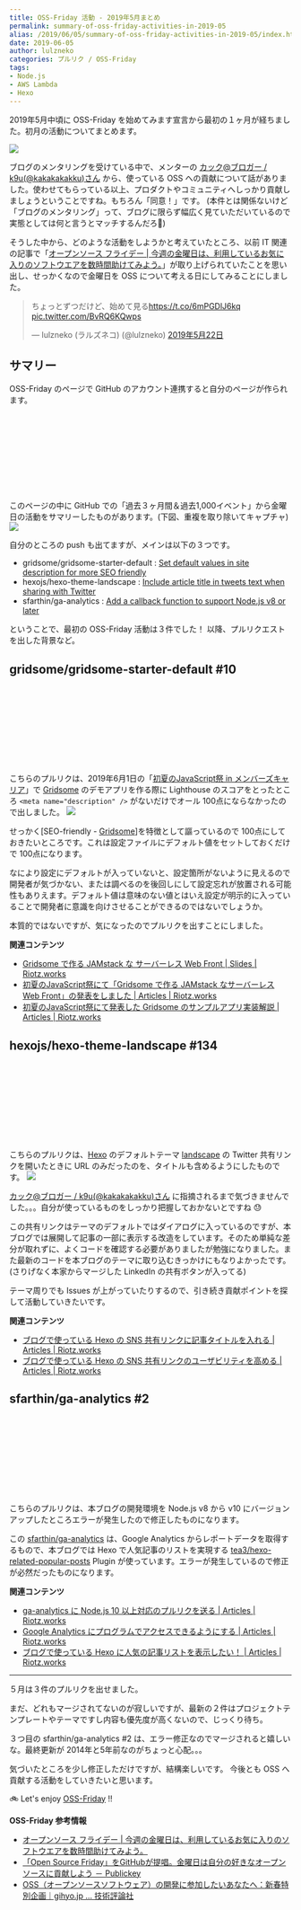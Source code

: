 ```yaml
---
title: OSS-Friday 活動 - 2019年5月まとめ
permalink: summary-of-oss-friday-activities-in-2019-05
alias: /2019/06/05/summary-of-oss-friday-activities-in-2019-05/index.html
date: 2019-06-05
author: lulzneko
categories: プルリク / OSS-Friday
tags:
- Node.js
- AWS Lambda
- Hexo
---
```


2019年5月中頃に OSS-Friday を始めてみます宣言から最初の１ヶ月が経ちました。初月の活動についてまとめます。

![](/articles/assets/lulzneko/develop/develop.jpg)


ブログのメンタリングを受けている中で、メンターの [カック@ブロガー / k9u(@kakakakakku)さん](https://twitter.com/kakakakakku) から、使っている OSS への貢献について話がありました。使わせてもらっている以上、プロダクトやコミュニティへしっかり貢献しましょうということですね。もちろん「同意！」です。
(本件とは関係ないけど「ブログのメンタリング」って、ブログに限らず幅広く見ていただいているので実態としては何と言うとマッチするんだろ🤔)

そうした中から、どのような活動をしようかと考えていたところ、以前 IT 関連の記事で「[オープンソース フライデー | 今週の金曜日は、利用しているお気に入りのソフトウエアを数時間助けてみよう。](https://opensourcefriday.com/?locale=ja)」が取り上げられていたことを思い出し、せっかくなので金曜日を OSS について考える日にしてみることにしました。
<blockquote class="twitter-tweet" data-lang="ja"><p lang="ja" dir="ltr">ちょっとずつだけど、始めて見る<a href="https://t.co/6mPGDlJ6kq">https://t.co/6mPGDlJ6kq</a> <a href="https://t.co/BvRQ6KQwps">pic.twitter.com/BvRQ6KQwps</a></p>&mdash; lulzneko (ラルズネコ) (@lulzneko) <a href="https://twitter.com/lulzneko/status/1131196885023088640?ref_src=twsrc%5Etfw">2019年5月22日</a></blockquote>
<script async src="https://platform.twitter.com/widgets.js" charset="utf-8"></script>


## サマリー
OSS-Friday のページで GitHub のアカウント連携すると自分のページが作られます。
<div class="iframely-embed"><div class="iframely-responsive" style="height: 140px; padding-bottom: 0;"><a href="https://opensourcefriday.com/users/lulzneko" data-iframely-url="//cdn.iframe.ly/OEQqnh3?iframe=card-small"></a></div></div><script async src="//cdn.iframe.ly/embed.js" charset="utf-8"></script>

このページの中に GitHub での「過去３ヶ月間＆過去1,000イベント」から金曜日の活動をサマリーしたものがあります。(下図、重複を取り除いてキャプチャ)
![](/articles/assets/lulzneko/develop/pullreq/oss-friday-summary/2019-05-001.png)

自分のところの push も出てますが、メインは以下の３つです。
- gridsome/gridsome-starter-default : [Set default values in site description for more SEO friendly](https://github.com/gridsome/gridsome-starter-default/pull/10)
- hexojs/hexo-theme-landscape : [Include article title in tweets text when sharing with Twitter](https://github.com/hexojs/hexo-theme-landscape/pull/134)
- sfarthin/ga-analytics : [Add a callback function to support Node.js v8 or later](https://github.com/sfarthin/ga-analytics/pull/2)

ということで、最初の OSS-Friday 活動は３件でした！
以降、プルリクエストを出した背景など。


## gridsome/gridsome-starter-default #10
<div class="iframely-embed"><div class="iframely-responsive" style="height: 140px; padding-bottom: 0;"><a href="https://github.com/gridsome/gridsome-starter-default/pull/10" data-iframely-url="//cdn.iframe.ly/5Ffb20a"></a></div></div><script async src="//cdn.iframe.ly/embed.js" charset="utf-8"></script>

こちらのプルリクは、2019年6月1日の「[初夏のJavaScript祭 in メンバーズキャリア](https://javascript-fes.doorkeeper.jp/events/90894)」で [Gridsome](https://gridsome.org/) のデモアプリを作る際に Lighthouse のスコアをとったところ `<meta name="description" />` がないだけでオール 100点にならなかったので出しました。
![](/articles/assets/lulzneko/develop/gridsome/01-002.png)

せっかく[SEO-friendly - [Gridsome](https://gridsome.org/)]を特徴として謳っているので 100点にしておきたいところです。これは設定ファイルにデフォルト値をセットしておくだけで 100点になります。

なにより設定にデフォルトが入っていないと、設定箇所がないように見えるので開発者が気づかない、または調べるのを後回しにして設定忘れが放置される可能性もありえます。デフォルト値は意味のない値とはいえ設定が明示的に入っていることで開発者に意識を向けさせることができるのではないでしょうか。

本質的ではないですが、気になったのでプルリクを出すことにしました。

**関連コンテンツ**
- [Gridsome で作る JAMstack な サーバーレス Web Front | Slides | Riotz.works](https://riotz.works/slides/2019-javascript-matsuri/#1)
- [初夏のJavaScript祭にて「Gridsome で作る JAMstack なサーバーレス Web Front」の発表をしました | Articles | Riotz.works](https://riotz.works/articles/lulzneko/2019/06/01/made-presentation-about-JAMstack-with-gridsome-at-javascript-matsuri/)
- [初夏のJavaScript祭にて発表した Gridsome のサンプルアプリ実装解説 | Articles | Riotz.works](https://riotz.works/articles/lulzneko/2019/06/03/demo-app-implementation-commentary-presented-at-javascript-matsuri/)


## hexojs/hexo-theme-landscape #134
<div class="iframely-embed"><div class="iframely-responsive" style="height: 140px; padding-bottom: 0;"><a href="https://github.com/hexojs/hexo-theme-landscape/pull/134" data-iframely-url="//cdn.iframe.ly/WMR4p7l"></a></div></div><script async src="//cdn.iframe.ly/embed.js" charset="utf-8"></script>

こちらのプルリクは、[Hexo](https://hexo.io/) のデフォルトテーマ [landscape](https://github.com/hexojs/hexo-theme-landscape) の Twitter 共有リンクを開いたときに URL のみだったのを、タイトルも含めるようにしたものです。
![](/articles/assets/lulzneko/serverless/hexo/04-04.png)

[カック@ブロガー / k9u(@kakakakakku)さん](https://twitter.com/kakakakakku) に指摘されるまで気づきませんでした。。。自分が使っているものをしっかり把握しておかないとですね 😓

この共有リンクはテーマのデフォルトではダイアログに入っているのですが、本ブログでは展開して記事の一部に表示する改造をしています。そのため単純な差分が取れずに、よくコードを確認する必要がありましたが勉強になりました。また最新のコードを本ブログのテーマに取り込むきっかけにもなりよかったです。(さりげなく本家からマージした LinkedIn の共有ボタンが入ってる)

テーマ周りでも Issues が上がっていたりするので、引き続き貢献ポイントを探して活動していきたいです。

**関連コンテンツ**
- [ブログで使っている Hexo の SNS 共有リンクに記事タイトルを入れる | Articles | Riotz.works](https://riotz.works/articles/lulzneko/2019/05/22/add-article-title-to-sns-share-link-of-hexo-used-in-blog/)
- [ブログで使っている Hexo の SNS 共有リンクのユーザビリティを高める | Articles | Riotz.works](https://riotz.works/articles/lulzneko/2019/04/11/improve-sns-shared-links-usability-of-hexo-used-in-blog/)


## sfarthin/ga-analytics #2
<div class="iframely-embed"><div class="iframely-responsive" style="height: 140px; padding-bottom: 0;"><a href="https://github.com/sfarthin/ga-analytics/pull/2" data-iframely-url="//cdn.iframe.ly/teblWd5"></a></div></div><script async src="//cdn.iframe.ly/embed.js" charset="utf-8"></script>

こちらのプルリクは、本ブログの開発環境を Node.js v8 から v10 にバージョンアップしたところエラーが発生したので修正したものになります。

この [sfarthin/ga-analytics](https://github.com/sfarthin/ga-analytics) は、Google Analytics からレポートデータを取得するもので、本ブログでは Hexo で人気記事のリストを実現する [tea3/hexo-related-popular-posts](https://github.com/tea3/hexo-related-popular-posts) Plugin が使っています。エラーが発生しているので修正が必然だったものになります。


**関連コンテンツ**
- [ga-analytics に Node.js 10 以上対応のプルリクを送る | Articles | Riotz.works](https://riotz.works/articles/lulzneko/2019/05/24/pull-request-to-ga-analytics-about-support-nodejs10/)
- [Google Analytics にプログラムでアクセスできるようにする | Articles | Riotz.works](https://riotz.works/articles/lulzneko/2019/04/17/programmatically-access-google-analytics/)
- [ブログで使っている Hexo に人気の記事リストを表示したい！ | Articles | Riotz.works](https://riotz.works/articles/lulzneko/2019/04/19/want-to-display-list-of-popular-posts-on-hexo-used-in-blog/)

----

５月は３件のプルリクを出せました。

まだ、どれもマージされてないのが寂しいですが、最新の２件はプロジェクトテンプレートやテーマですし内容も優先度が高くないので、じっくり待ち。

３つ目の sfarthin/ga-analytics #2 は、エラー修正なのでマージされると嬉しいな。最終更新が 2014年と5年前なのがちょっと心配。。。

気づいたところを少し修正しただけですが、結構楽しいです。
今後とも OSS へ貢献する活動をしていきたいと思います。

🚲 Let's enjoy [OSS-Friday](https://opensourcefriday.com/) !!


**OSS-Friday 参考情報**
- [オープンソース フライデー | 今週の金曜日は、利用しているお気に入りのソフトウエアを数時間助けてみよう。](https://opensourcefriday.com/?locale=ja)
- [「Open Source Friday」をGitHubが提唱。金曜日は自分の好きなオープンソースに貢献しよう － Publickey](https://www.publickey1.jp/blog/17/open_soruce_friday_github.html)
- [OSS（オープンソースソフトウェア）の開発に参加したいあなたへ：新春特別企画｜gihyo.jp … 技術評論社](https://gihyo.jp/dev/column/newyear/2018/start-oss-development?page=1)
